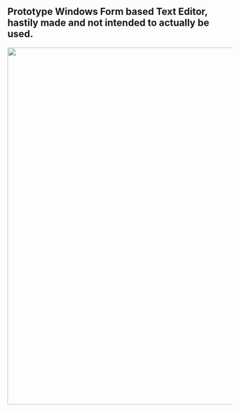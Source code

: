 <h2> Prototype Windows Form based Text Editor, hastily made and not intended to actually be used. </h2>
<img src="https://i.imgur.com/0Vfr1ZW.png" width=800px;> 
